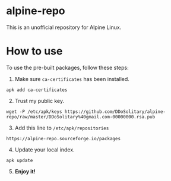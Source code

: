 # alpine-repo

This is an unofficial repository for Alpine Linux.

# How to use

To use the pre-built packages, follow these steps:

1. Make sure `ca-certificates` has been installed.

```
apk add ca-certificates
```

2. Trust my public key.

```
wget -P /etc/apk/keys https://github.com/DDoSolitary/alpine-repo/raw/master/DDoSolitary%40gmail.com-00000000.rsa.pub
```

3. Add this line to `/etc/apk/repositories`

```
https://alpine-repo.sourceforge.io/packages
```

4. Update your local index.

```
apk update
```

5. **Enjoy it!**
